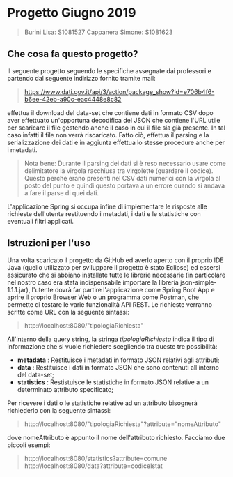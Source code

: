 # Progetto Giugno 2019
>Burini Lisa: S1081527
>Cappanera Simone: S1081623

## Che cosa fa questo progetto?

Il seguente progetto seguendo le specifiche assegnate dai professori e partendo dal seguente indirizzo fornito tramite mail:
> https://www.dati.gov.it/api/3/action/package_show?id=e706b4f6-b6ee-42eb-a90c-eac4448e8c82

effettua il download del data-set che contiene dati in formato CSV dopo aver effettuato un'opportuna decodifica del JSON che contiene l'URL utile per scaricare il file gestendo anche il caso in cui il file sia già presente. In tal caso infatti il file non verrà riscaricato. 
Fatto ciò, effettua il parsing e la serializzazione dei dati e in aggiunta effettua lo stesse procedure anche per i metadati. 

>Nota bene: Durante il parsing dei dati si è reso necessario usare come delimitatore la virgola racchiusa tra virgolette (guardare il codice). Questo perchè erano presenti nel CSV dati numerici con la virgola al posto del punto e quindi questo portava a un errore quando si andava a fare il parse di quei dati.

L'applicazione Spring si occupa infine di implementare le risposte alle richieste dell'utente restituendo i metadati, i dati e le statistiche con eventuali filtri applicati.

## Istruzioni per l'uso

Una volta scaricato il progetto da GitHub ed averlo aperto con il proprio IDE Java (quello utilizzato per sviluppare il progetto è stato Eclipse) ed essersi assicurato che si abbiano installate tutte le librerie necessarie (in particolare nel nostro caso era stata indispensabile importare la libreria json-simple-1.1.1.jar), l'utente dovrà far partire l'applicazione come Spring Boot App e aprire il proprio Browser Web o un programma come Postman, che permette di testare le varie funzionalità API REST. Le richieste verranno scritte come URL con la seguente sintassi:

> http://localhost:8080/"tipologiaRichiesta"

All'interno della query string, la stringa *tipologiaRichiesta* indica il tipo di informazione che si vuole richiedere scegliendo tra queste tre possibilità:

 - **metadata** : Restituisce i metadati in formato JSON relativi agli attributi;
 - **data** : Restituisce i dati in formato JSON che sono contenuti all'interno del data-set;
 - **statistics** : Restistuisce le statistiche in formato JSON relative a un determinato attributo specificato;

Per ricevere i dati o le statistiche relative ad un attributo bisognerà richiederlo con la seguente sintassi:

> http://localhost:8080/"tipologiaRichiesta"?attribute="nomeAttributo"

dove nomeAttributo è appunto il nome dell'attributo richiesto.
Facciamo due piccoli esempi:
> http://localhost:8080/statistics?attribute=comune
> http://localhost:8080/data?attribute=codiceIstat

<!--stackedit_data:
eyJoaXN0b3J5IjpbMTAxNjM2OTMzMiw4OTk1OTAxNTUsNjQ2OD
cwNzQyLDY0Njg2ODk5MSw1NDIxMjUzOTYsNTIyNzE0OTY1LC0x
NDMxMzEyMzMwLC0xODUxNTU0NDcwLC0xODUxNTU0NDcwXX0=
-->